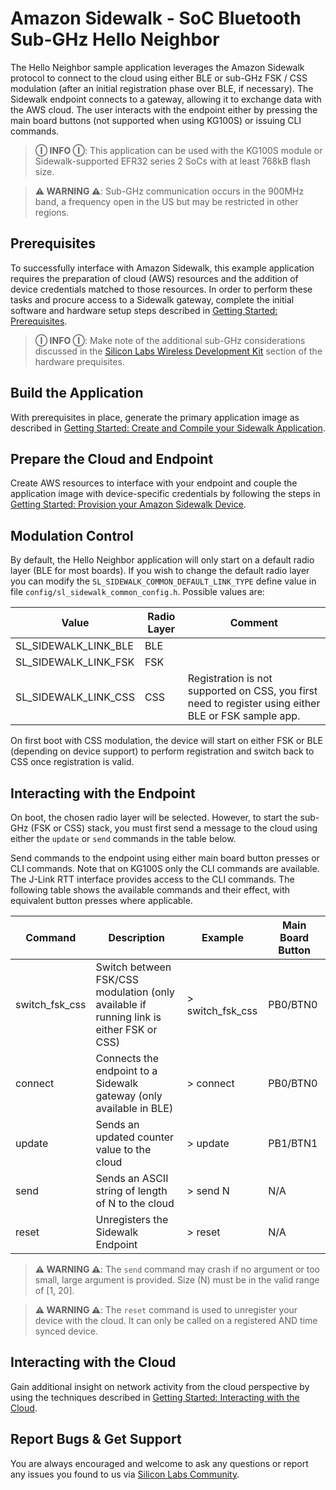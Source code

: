 # Amazon Sidewalk - SoC Bluetooth Sub-GHz Hello Neighbor

The Hello Neighbor sample application leverages the Amazon Sidewalk protocol to connect to the cloud using either BLE or sub-GHz FSK / CSS modulation (after an initial registration phase over BLE, if necessary). The Sidewalk endpoint connects to a gateway, allowing it to exchange data with the AWS cloud. The user interacts with the endpoint either by pressing the main board buttons (not supported when using KG100S) or issuing CLI commands.

> **Ⓘ INFO Ⓘ**: This application can be used with the KG100S module or Sidewalk-supported EFR32 series 2 SoCs with at least 768kB flash size.

> **⚠ WARNING ⚠**: Sub-GHz communication occurs in the 900MHz band, a frequency open in the US but may be restricted in other regions.

## Prerequisites

To successfully interface with Amazon Sidewalk, this example application requires the preparation of cloud (AWS) resources and the addition of device credentials matched to those resources. In order to perform these tasks and procure access to a Sidewalk gateway, complete the initial software and hardware setup steps described in [Getting Started: Prerequisites](https://docs.silabs.com/amazon-sidewalk/latest/sidewalk-getting-started/prerequisites).

> **Ⓘ INFO Ⓘ**: Make note of the additional sub-GHz considerations discussed in the [Silicon Labs Wireless Development Kit](https://docs.silabs.com/amazon-sidewalk/latest/sidewalk-getting-started/prerequisites#silicon-labs-wireless-development-kit) section of the hardware prequisites.

## Build the Application

With prerequisites in place, generate the primary application image as described in [Getting Started: Create and Compile your Sidewalk Application](https://docs.silabs.com/amazon-sidewalk/latest/sidewalk-getting-started/create-and-compile-application).

## Prepare the Cloud and Endpoint

Create AWS resources to interface with your endpoint and couple the application image with device-specific credentials by following the steps in [Getting Started: Provision your Amazon Sidewalk Device](https://docs.silabs.com/amazon-sidewalk/latest/sidewalk-getting-started/provision-your-device).

## Modulation Control

By default, the Hello Neighbor application will only start on a default radio layer (BLE for most boards). If you wish to change the default radio layer you can modify the `SL_SIDEWALK_COMMON_DEFAULT_LINK_TYPE` define value in file `config/sl_sidewalk_common_config.h`. Possible values are:

| Value | Radio Layer | Comment |
|---|---|---|
| SL_SIDEWALK_LINK_BLE | BLE |  |
| SL_SIDEWALK_LINK_FSK | FSK |  |
| SL_SIDEWALK_LINK_CSS | CSS | Registration is not supported on CSS, you first need to register using either BLE or FSK sample app. |

On first boot with CSS modulation, the device will start on either FSK or BLE (depending on device support) to perform registration and switch back to CSS once registration is valid.

## Interacting with the Endpoint

On boot, the chosen radio layer will be selected. However, to start the sub-GHz (FSK or CSS) stack, you must first send a message to the cloud using either the `update` or `send` commands in the table below.

Send commands to the endpoint using either main board button presses or CLI commands. Note that on KG100S only the CLI commands are available.
The J-Link RTT interface provides access to the CLI commands. The following table shows the available commands and their effect, with equivalent button presses where applicable.

| Command | Description | Example | Main Board Button |
|---|---|---|---|
| switch_fsk_css | Switch between FSK/CSS modulation (only available if running link is either FSK or CSS) | > switch_fsk_css | PB0/BTN0 |
| connect | Connects the endpoint to a Sidewalk gateway (only available in BLE) | > connect | PB0/BTN0 |
| update | Sends an updated counter value to the cloud | > update | PB1/BTN1 |
| send | Sends an ASCII string of length of N to the cloud | > send N | N/A |
| reset | Unregisters the Sidewalk Endpoint | > reset | N/A |

> **⚠ WARNING ⚠**: The `send` command may crash if no argument or too small, large argument is provided. Size (N) must be in the valid range of [1, 20].

> **⚠ WARNING ⚠**: The `reset` command is used to unregister your device with the cloud. It can only be called on a registered AND time synced device.

## Interacting with the Cloud

Gain additional insight on network activity from the cloud perspective by using the techniques described in [Getting Started: Interacting with the Cloud](https://docs.silabs.com/amazon-sidewalk/latest/interacting-with-the-cloud).

## Report Bugs & Get Support

You are always encouraged and welcome to ask any questions or report any issues you found to us via [Silicon Labs Community](https://community.silabs.com).
